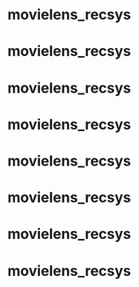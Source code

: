 # movielens_recsys
# movielens_recsys
# movielens_recsys
# movielens_recsys
# movielens_recsys
# movielens_recsys
# movielens_recsys
# movielens_recsys
